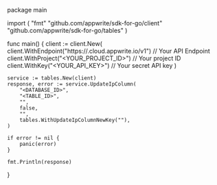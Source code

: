 package main

import (
    "fmt"
    "github.com/appwrite/sdk-for-go/client"
    "github.com/appwrite/sdk-for-go/tables"
)

func main() {
    client := client.New(
        client.WithEndpoint("https://<REGION>.cloud.appwrite.io/v1") // Your API Endpoint
        client.WithProject("<YOUR_PROJECT_ID>") // Your project ID
        client.WithKey("<YOUR_API_KEY>") // Your secret API key
    )

    service := tables.New(client)
    response, error := service.UpdateIpColumn(
        "<DATABASE_ID>",
        "<TABLE_ID>",
        "",
        false,
        "",
        tables.WithUpdateIpColumnNewKey(""),
    )

    if error != nil {
        panic(error)
    }

    fmt.Println(response)
}
